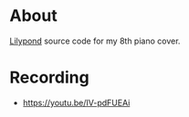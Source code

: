 # About

[Lilypond](https://lilypond.org/) source code for my 8th piano cover.

# Recording

- https://youtu.be/IV-pdFUEAi
